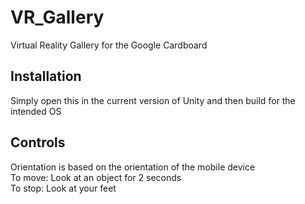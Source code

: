 # VR_Gallery  
Virtual Reality Gallery for the Google Cardboard

## Installation  
Simply open this in the current version of Unity and then build for the intended OS


## Controls  
Orientation is based on the orientation of the mobile device  
To move: Look at an object for 2 seconds  
To stop: Look at your feet  
